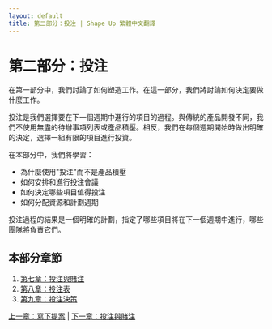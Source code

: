 ```yaml
---
layout: default
title: 第二部分：投注 | Shape Up 繁體中文翻譯
---
```


# 第二部分：投注

在第一部分中，我們討論了如何塑造工作。在這一部分，我們將討論如何決定要做什麼工作。

投注是我們選擇要在下一個週期中進行的項目的過程。與傳統的產品開發不同，我們不使用無盡的待辦事項列表或產品積壓。相反，我們在每個週期開始時做出明確的決定，選擇一組有限的項目進行投資。

在本部分中，我們將學習：

* 為什麼使用"投注"而不是產品積壓
* 如何安排和進行投注會議
* 如何決定哪些項目值得投注
* 如何分配資源和計劃週期

投注過程的結果是一個明確的計劃，指定了哪些項目將在下一個週期中進行，哪些團隊將負責它們。

## 本部分章節

1. [第七章：投注與賭注](./02-07-bets-not-backlogs.html)
2. [第八章：投注表](./02-08-bet-table.html)
3. [第九章：投注決策](./02-09-place-your-bets.html)

[上一章：寫下提案](./01-06-writing-the-pitch.html) | [下一章：投注與賭注](./02-07-bets-not-backlogs.html) 